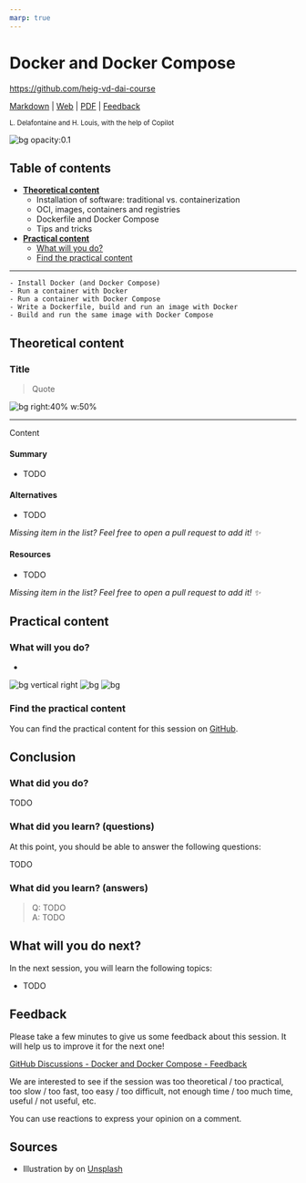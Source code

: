 ```yaml
---
marp: true
---
```


<!--
theme: gaia
size: 16:9
paginate: true
author: L. Delafontaine and H. Louis, with the help of Copilot
title: HEIG-VD DAI Course - Docker and Docker Compose
description: Docker and Docker Compose for the DAI course at HEIG-VD, Switzerland
url: https://heig-vd-dai-course.github.io/heig-vd-dai-course/08-docker-and-docker-compose/
footer: '**HEIG-VD** - DAI Course 2023-2024 - CC BY-SA 4.0'
style: |
    :root {
        --color-background: #fff;
        --color-foreground: #333;
        --color-highlight: #f96;
        --color-dimmed: #888;
        --color-headings: #7d8ca3;
    }
    blockquote {
        font-style: italic; 
    }
    table {
        width: 100%;
    }
    th:first-child {
        width: 15%;
    }
    h1, h2, h3, h4, h5, h6 {
        color: var(--color-headings);
    }
    h2, h3, h4, h5, h6 {
        font-size: 1.5rem;
    }
    h1 a:link, h2 a:link, h3 a:link, h4 a:link, h5 a:link, h6 a:link {
        text-decoration: none;
    }
    section:not([class=lead]) > p, blockquote {
        text-align: justify;
        hyphens: auto;
    }
headingDivider: 4
-->

[markdown]: https://github.com/heig-vd-dai-course/heig-vd-dai-course/blob/main/08-docker-and-docker-compose/README.md
[web]: https://heig-vd-dai-course.github.io/heig-vd-dai-course/08-docker-and-docker-compose/
[pdf]: https://heig-vd-dai-course.github.io/heig-vd-dai-course/08-docker-and-docker-compose/08-docker-and-docker-compose.pdf
[video]: #
[feedback]: https://github.com/orgs/heig-vd-dai-course/discussions/1

# Docker and Docker Compose

<!--
_class: lead
_paginate: false
-->

<https://github.com/heig-vd-dai-course>

[Markdown][markdown] | [Web][web] | [PDF][pdf]<!-- | [Video (in French)][video]--> | [Feedback][feedback]

<small>L. Delafontaine and H. Louis, with the help of Copilot</small>

![bg opacity:0.1](https://images.unsplash.com/photo-1484417894907-623942c8ee29?fit=crop&h=720&q=80)

## Table of contents

- **[Theoretical content](#theoretical-content)**
    - Installation of software: traditional vs. containerization
    - OCI, images, containers and registries
    - Dockerfile and Docker Compose
    - Tips and tricks
- **[Practical content](#practical-content)**
    - [What will you do?](#what-will-you-do)
    - [Find the practical content](#find-the-practical-content)

---
    - Install Docker (and Docker Compose)
    - Run a container with Docker
    - Run a container with Docker Compose
    - Write a Dockerfile, build and run an image with Docker
    - Build and run the same image with Docker Compose

## Theoretical content

<!-- _class: lead -->

### Title

> Quote

![bg right:40% w:50%](https://upload.wikimedia.org/wikipedia/commons/9/9c/IntelliJ_IDEA_Icon.svg)

---

Content

#### Summary

- TODO

#### Alternatives

- TODO

_Missing item in the list? Feel free to open a pull request to add it! :sparkles:_

#### Resources

- TODO

_Missing item in the list? Feel free to open a pull request to add it! :sparkles:_

## Practical content

<!-- _class: lead -->

### What will you do?

- 

![bg vertical right](https://fakeimg.pl/800x600/0288d1/fff/?text=A)
![bg](https://fakeimg.pl/800x600/02669d/fff/?text=B)
![bg](https://fakeimg.pl/800x600/67b8e3/fff/?text=C)

### Find the practical content

<!-- _class: lead -->

You can find the practical content for this session on [GitHub](https://github.com/heig-vd-dai-course/heig-vd-dai-course/blob/main/08-docker-and-docker-compose/PRACTICAL_CONTENT.md).

## Conclusion

<!-- _class: lead -->

### What did you do?

TODO

### What did you learn? (questions)

At this point, you should be able to answer the following questions:

TODO

### What did you learn? (answers)

> Q: TODO    
> A: TODO

## What will you do next?

In the next session, you will learn the following topics:

- TODO

## Feedback

Please take a few minutes to give us some feedback about this session. It will help us to improve it for the next one!

[GitHub Discussions - Docker and Docker Compose - Feedback][feedback]

We are interested to see if the session was too theoretical / too practical, too slow / too fast, too easy / too difficult, not enough time / too much time, useful / not useful, etc.

You can use reactions to express your opinion on a comment.

## Sources

- Illustration by []() on [Unsplash]()
